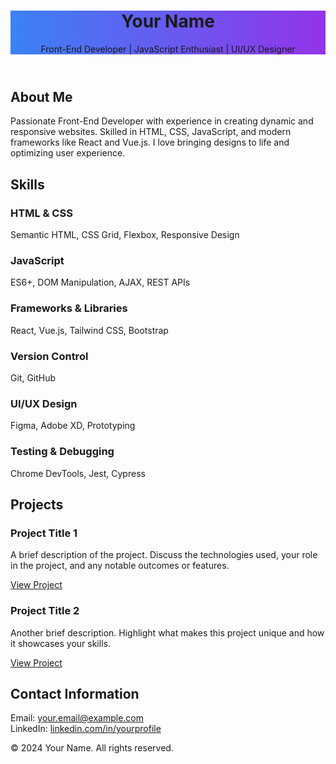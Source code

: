 <!DOCTYPE html>
<html lang="en">
<head>
    <meta charset="UTF-8">
    <meta name="viewport" content="width=device-width, initial-scale=1.0">
    <title>Your Name - Front-End Developer</title>
    <script src="https://cdn.tailwindcss.com"></script>
    <style>
        .bg-custom-gradient {
            background: linear-gradient(90deg, #3b82f6, #9333ea);
        }
    </style>
</head>
<body class="bg-gray-100 text-gray-800 font-sans">

<header class="bg-custom-gradient text-white text-center py-10">
    <h1 class="text-5xl font-bold">Your Name</h1>
    <p class="text-2xl mt-4">Front-End Developer | JavaScript Enthusiast | UI/UX Designer</p>
</header>

<section class="max-w-6xl mx-auto mt-12 p-8 bg-white rounded-lg shadow-lg">
    <h2 class="text-3xl font-semibold text-blue-600 border-b-4 border-blue-600 pb-2">About Me</h2>
    <p class="mt-6 text-lg">
        Passionate Front-End Developer with experience in creating dynamic and responsive websites. Skilled in HTML, CSS, JavaScript, and modern frameworks like React and Vue.js. I love bringing designs to life and optimizing user experience.
    </p>
</section>

<section class="max-w-6xl mx-auto mt-12 p-8 bg-white rounded-lg shadow-lg">
    <h2 class="text-3xl font-semibold text-blue-600 border-b-4 border-blue-600 pb-2">Skills</h2>
    <div class="grid grid-cols-1 md:grid-cols-2 lg:grid-cols-3 gap-6 mt-6">
        <div class="text-lg font-medium">
            <h3 class="text-xl font-semibold text-blue-500">HTML & CSS</h3>
            <p class="text-gray-600">Semantic HTML, CSS Grid, Flexbox, Responsive Design</p>
        </div>
        <div class="text-lg font-medium">
            <h3 class="text-xl font-semibold text-blue-500">JavaScript</h3>
            <p class="text-gray-600">ES6+, DOM Manipulation, AJAX, REST APIs</p>
        </div>
        <div class="text-lg font-medium">
            <h3 class="text-xl font-semibold text-blue-500">Frameworks & Libraries</h3>
            <p class="text-gray-600">React, Vue.js, Tailwind CSS, Bootstrap</p>
        </div>
        <div class="text-lg font-medium">
            <h3 class="text-xl font-semibold text-blue-500">Version Control</h3>
            <p class="text-gray-600">Git, GitHub</p>
        </div>
        <div class="text-lg font-medium">
            <h3 class="text-xl font-semibold text-blue-500">UI/UX Design</h3>
            <p class="text-gray-600">Figma, Adobe XD, Prototyping</p>
        </div>
        <div class="text-lg font-medium">
            <h3 class="text-xl font-semibold text-blue-500">Testing & Debugging</h3>
            <p class="text-gray-600">Chrome DevTools, Jest, Cypress</p>
        </div>
    </div>
</section>

<section class="max-w-6xl mx-auto mt-12 p-8 bg-white rounded-lg shadow-lg">
    <h2 class="text-3xl font-semibold text-blue-600 border-b-4 border-blue-600 pb-2">Projects</h2>
    <div class="grid grid-cols-1 md:grid-cols-2 gap-6 mt-6">
        <div class="bg-gray-50 p-6 rounded-lg shadow-md">
            <h3 class="text-2xl font-semibold text-blue-500">Project Title 1</h3>
            <p class="text-gray-600 mt-2">
                A brief description of the project. Discuss the technologies used, your role in the project, and any notable outcomes or features.
            </p>
            <a href="https://www.example.com" target="_blank" class="text-blue-600 hover:underline mt-4 block">View Project</a>
        </div>
        <div class="bg-gray-50 p-6 rounded-lg shadow-md">
            <h3 class="text-2xl font-semibold text-blue-500">Project Title 2</h3>
            <p class="text-gray-600 mt-2">
                Another brief description. Highlight what makes this project unique and how it showcases your skills.
            </p>
            <a href="https://www.example.com" target="_blank" class="text-blue-600 hover:underline mt-4 block">View Project</a>
        </div>
    </div>
</section>

<section class="max-w-6xl mx-auto mt-12 p-8 bg-white rounded-lg shadow-lg">
    <h2 class="text-3xl font-semibold text-blue-600 border-b-4 border-blue-600 pb-2">Contact Information</h2>
    <div class="mt-6 flex flex-col md:flex-row justify-between text-lg">
        <div class="mb-4 md:mb-0">Email: <a href="mailto:your.email@example.com" class="text-blue-600 hover:underline">your.email@example.com</a></div>
        <div>LinkedIn: <a href="https://www.linkedin.com/in/yourprofile" target="_blank" class="text-blue-600 hover:underline">linkedin.com/in/yourprofile</a></div>
    </div>
</section>

<footer class="text-center py-6 mt-12 bg-gray-200">
    <p class="text-gray-600">&copy; 2024 Your Name. All rights reserved.</p>
</footer>

</body>
</html>
